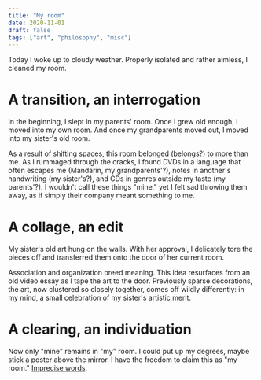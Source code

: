 ```yaml
---
title: "My room"
date: 2020-11-01
draft: false
tags: ["art", "philosophy", "misc"]
---
```

Today I woke up to cloudy weather. Properly isolated and rather aimless, I cleaned my room.

# A transition, an interrogation
In the beginning, I slept in my parents' room. Once I grew old enough, I moved into my own room. And once my grandparents moved out, I moved into my sister's old room.

As a result of shifting spaces, this room belonged (belongs?) to more than me. As I rummaged through the cracks, I found DVDs in a language that often escapes me (Mandarin, my grandparents'?), notes in another's handwriting (my sister's?), and CDs in genres outside my taste (my parents'?). I wouldn't call these things "mine," yet I felt sad throwing them away, as if simply their company meant something to me.
# A collage, an edit
My sister's old art hung on the walls. With her approval, I delicately tore the pieces off and transferred them onto the door of her current room.

Association and organization breed meaning. This idea resurfaces from an old video essay as I tape the art to the door. Previously sparse decorations, the art, now clustered so closely together, comes off wildly differently: in my mind, a small celebration of my sister's artistic merit.
# A clearing, an individuation 
Now only "mine" remains in "my" room. I could put up my degrees, maybe stick a poster above the mirror. I have the freedom to claim this as "my room." [Imprecise words](https://genius.com/Earl-sweatshirt-shattered-dreams-lyrics).
